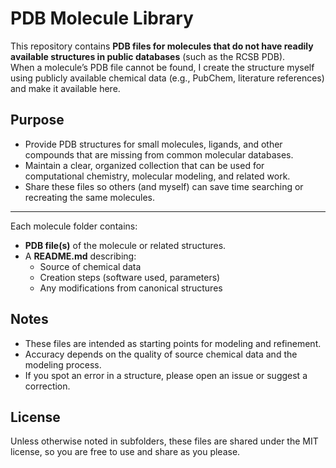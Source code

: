 # PDB Molecule Library

This repository contains **PDB files for molecules that do not have readily available structures in public databases** (such as the RCSB PDB).  
When a molecule’s PDB file cannot be found, I create the structure myself using publicly available chemical data (e.g., PubChem, literature references) and make it available here.

## Purpose
- Provide PDB structures for small molecules, ligands, and other compounds that are missing from common molecular databases.
- Maintain a clear, organized collection that can be used for computational chemistry, molecular modeling, and related work.
- Share these files so others (and myself) can save time searching or recreating the same molecules.

---

Each molecule folder contains:
- **PDB file(s)** of the molecule or related structures.
- A **README.md** describing:
  - Source of chemical data
  - Creation steps (software used, parameters)
  - Any modifications from canonical structures

## Notes
- These files are intended as starting points for modeling and refinement.  
- Accuracy depends on the quality of source chemical data and the modeling process.
- If you spot an error in a structure, please open an issue or suggest a correction.

## License
Unless otherwise noted in subfolders, these files are shared under the MIT license, so you are free to use and share as you please.
